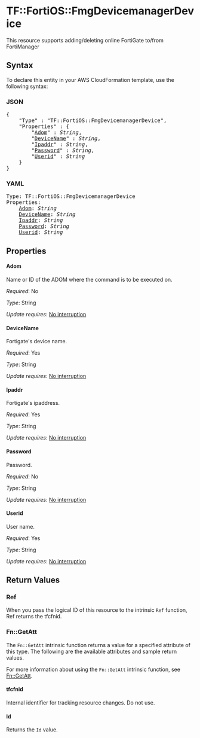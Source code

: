 # TF::FortiOS::FmgDevicemanagerDevice

This resource supports adding/deleting online FortiGate to/from FortiManager

## Syntax

To declare this entity in your AWS CloudFormation template, use the following syntax:

### JSON

<pre>
{
    "Type" : "TF::FortiOS::FmgDevicemanagerDevice",
    "Properties" : {
        "<a href="#adom" title="Adom">Adom</a>" : <i>String</i>,
        "<a href="#devicename" title="DeviceName">DeviceName</a>" : <i>String</i>,
        "<a href="#ipaddr" title="Ipaddr">Ipaddr</a>" : <i>String</i>,
        "<a href="#password" title="Password">Password</a>" : <i>String</i>,
        "<a href="#userid" title="Userid">Userid</a>" : <i>String</i>
    }
}
</pre>

### YAML

<pre>
Type: TF::FortiOS::FmgDevicemanagerDevice
Properties:
    <a href="#adom" title="Adom">Adom</a>: <i>String</i>
    <a href="#devicename" title="DeviceName">DeviceName</a>: <i>String</i>
    <a href="#ipaddr" title="Ipaddr">Ipaddr</a>: <i>String</i>
    <a href="#password" title="Password">Password</a>: <i>String</i>
    <a href="#userid" title="Userid">Userid</a>: <i>String</i>
</pre>

## Properties

#### Adom

Name or ID of the ADOM where the command is to be executed on.

_Required_: No

_Type_: String

_Update requires_: [No interruption](https://docs.aws.amazon.com/AWSCloudFormation/latest/UserGuide/using-cfn-updating-stacks-update-behaviors.html#update-no-interrupt)

#### DeviceName

Fortigate's device name.

_Required_: Yes

_Type_: String

_Update requires_: [No interruption](https://docs.aws.amazon.com/AWSCloudFormation/latest/UserGuide/using-cfn-updating-stacks-update-behaviors.html#update-no-interrupt)

#### Ipaddr

Fortigate's ipaddress.

_Required_: Yes

_Type_: String

_Update requires_: [No interruption](https://docs.aws.amazon.com/AWSCloudFormation/latest/UserGuide/using-cfn-updating-stacks-update-behaviors.html#update-no-interrupt)

#### Password

Password.

_Required_: No

_Type_: String

_Update requires_: [No interruption](https://docs.aws.amazon.com/AWSCloudFormation/latest/UserGuide/using-cfn-updating-stacks-update-behaviors.html#update-no-interrupt)

#### Userid

User name.

_Required_: Yes

_Type_: String

_Update requires_: [No interruption](https://docs.aws.amazon.com/AWSCloudFormation/latest/UserGuide/using-cfn-updating-stacks-update-behaviors.html#update-no-interrupt)

## Return Values

### Ref

When you pass the logical ID of this resource to the intrinsic `Ref` function, Ref returns the tfcfnid.

### Fn::GetAtt

The `Fn::GetAtt` intrinsic function returns a value for a specified attribute of this type. The following are the available attributes and sample return values.

For more information about using the `Fn::GetAtt` intrinsic function, see [Fn::GetAtt](https://docs.aws.amazon.com/AWSCloudFormation/latest/UserGuide/intrinsic-function-reference-getatt.html).

#### tfcfnid

Internal identifier for tracking resource changes. Do not use.

#### Id

Returns the <code>Id</code> value.

